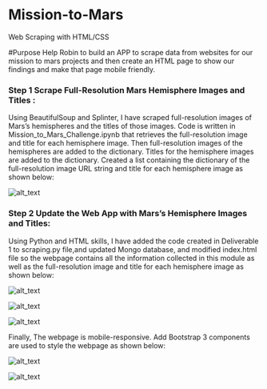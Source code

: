 # Mission-to-Mars
Web Scraping with HTML/CSS

#Purpose
Help Robin to build an APP to scrape data from websites for our mission to mars projects and then create an HTML page to show our findings and make that page mobile friendly.

### Step 1 Scrape Full-Resolution Mars Hemisphere Images and Titles :
Using BeautifulSoup and Splinter, I have scraped full-resolution images of Mars’s hemispheres and the titles of those images.
Code is written in Mission_to_Mars_Challenge.ipynb that retrieves the full-resolution image and title for each hemisphere image.
Then full-resolution images of the hemispheres are added to the dictionary.
Titles for the hemisphere images are added to the dictionary.
Created a list containing the dictionary of the full-resolution image URL string and title for each hemisphere image as shown below:

![alt_text]("https://github.com/RGK73/Mission-to-Mars/blob/main/Images/urls.png")

### Step 2 Update the Web App with Mars’s Hemisphere Images and Titles:
Using Python and HTML skills, I have added the code created in Deliverable 1 to scraping.py file,and updated Mongo database, and modified index.html file so the webpage contains all the information collected in this module as well as the full-resolution image and title for each hemisphere image as shown below:

![alt_text]("https://github.com/RGK73/Mission-to-Mars/blob/main/Images/hem_1_2.png")

![alt_text]("https://github.com/RGK73/Mission-to-Mars/blob/main/Images/hem_3_4.png")

![alt_text]("https://github.com/RGK73/Mission-to-Mars/blob/main/Images/mongodb_object.png")

Finally, The webpage is mobile-responsive. Add Bootstrap 3 components are used to style the webpage as shown below:

![alt_text]("https://github.com/RGK73/Mission-to-Mars/blob/main/Images/mobile_responsive.png")

![alt_text]("https://github.com/RGK73/Mission-to-Mars/blob/main/Images/bootstrap3_components.png")



